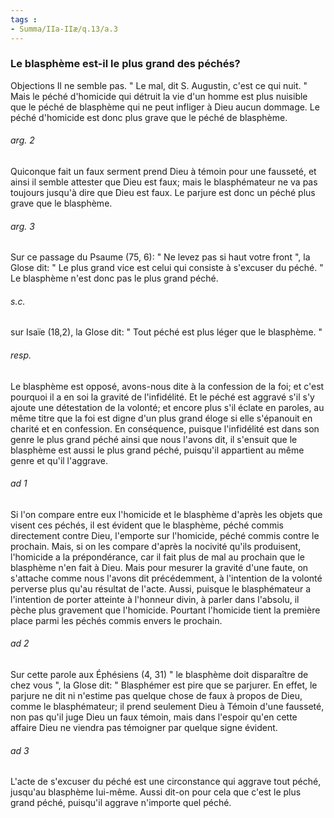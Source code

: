 ```yaml
---
tags : 
- Summa/IIa-IIæ/q.13/a.3
---
```


### Le blasphème est-il le plus grand des péchés?

Objections Il ne semble pas. " Le mal, dit S. Augustin, c'est ce qui nuit. " Mais le péché d'homicide qui détruit la vie d'un homme est plus nuisible que le péché de blasphème qui ne peut infliger à Dieu aucun dommage. Le péché d'homicide est donc plus grave que le péché de blasphème. 

###### arg. 2
Quiconque fait un faux serment prend Dieu à témoin pour une fausseté, et ainsi il semble attester que Dieu est faux; mais le blasphémateur ne va pas toujours jusqu'à dire que Dieu est faux. Le parjure est donc un péché plus grave que le blasphème. 

###### arg. 3
Sur ce passage du Psaume (75, 6): " Ne levez pas si haut votre front ", la Glose dit: " Le plus grand vice est celui qui consiste à s'excuser du péché. " Le blasphème n'est donc pas le plus grand péché. 

###### s.c.
sur Isaïe (18,2), la Glose dit: " Tout péché est plus léger que le blasphème. " 

###### resp.
Le blasphème est opposé, avons-nous dite à la confession de la foi; et c'est pourquoi il a en soi la gravité de l'infidélité. Et le péché est aggravé s'il s'y ajoute une détestation de la volonté; et encore plus s'il éclate en paroles, au même titre que la foi est digne d'un plus grand éloge si elle s'épanouit en charité et en confession. En conséquence, puisque l'infidélité est dans son genre le plus grand péché ainsi que nous l'avons dit, il s'ensuit que le blasphème est aussi le plus grand péché, puisqu'il appartient au même genre et qu'il l'aggrave. 

###### ad 1
Si l'on compare entre eux l'homicide et le blasphème d'après les objets que visent ces péchés, il est évident que le blasphème, péché commis directement contre Dieu, l'emporte sur l'homicide, péché commis contre le prochain. Mais, si on les compare d'après la nocivité qu'ils produisent, l'homicide a la prépondérance, car il fait plus de mal au prochain que le blasphème n'en fait à Dieu. Mais pour mesurer la gravité d'une faute, on s'attache comme nous l'avons dit précédemment, à l'intention de la volonté perverse plus qu'au résultat de l'acte. Aussi, puisque le blasphémateur a l'intention de porter atteinte à l'honneur divin, à parler dans l'absolu, il pèche plus gravement que l'homicide. Pourtant l'homicide tient la première place parmi les péchés commis envers le prochain. 

###### ad 2
Sur cette parole aux Éphésiens (4, 31) " le blasphème doit disparaître de chez vous ", la Glose dit: " Blasphémer est pire que se parjurer. En effet, le parjure ne dit ni n'estime pas quelque chose de faux à propos de Dieu, comme le blasphémateur; il prend seulement Dieu à Témoin d'une fausseté, non pas qu'il juge Dieu un faux témoin, mais dans l'espoir qu'en cette affaire Dieu ne viendra pas témoigner par quelque signe évident. 

###### ad 3
L'acte de s'excuser du péché est une circonstance qui aggrave tout péché, jusqu'au blasphème lui-même. Aussi dit-on pour cela que c'est le plus grand péché, puisqu'il aggrave n'importe quel péché. 

